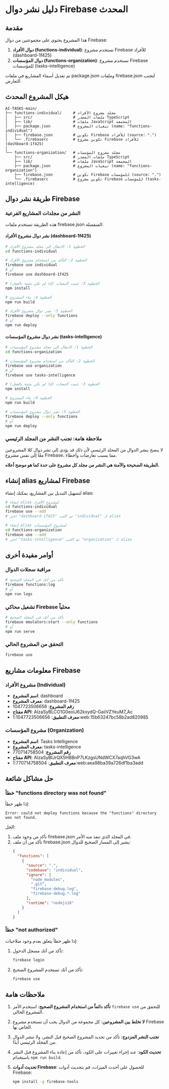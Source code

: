 # دليل نشر دوال Firebase المحدث

## مقدمة

هذا المشروع يحتوي على مجموعتين من دوال Firebase:
1. **دوال الأفراد (functions-individual)**: تستخدم مشروع Firebase للأفراد (dashboard-1f425)
2. **دوال المؤسسات (functions-organization)**: تستخدم مشروع Firebase للمؤسسات (tasks-intelligence)

تم تعديل أسماء المشاريع في ملفات package.json وملفات firebase.json لتجنب التعارض.

## هيكل المشروع المحدث

```
AI-TASKS-main/
├── functions-individual/     # مجلد مشروع الأفراد
│   ├── src/                  # ملفات المصدر TypeScript
│   ├── lib/                  # ملفات JavaScript المجمعة
│   ├── package.json          # تبعيات المشروع (name: "functions-individual")
│   ├── firebase.json         # تكوين Firebase للأفراد (source: ".")
│   └── .firebaserc           # تكوين مشروع Firebase للأفراد (dashboard-1f425)
│
└── functions-organization/   # مجلد مشروع المؤسسات
    ├── src/                  # ملفات المصدر TypeScript
    ├── lib/                  # ملفات JavaScript المجمعة
    ├── package.json          # تبعيات المشروع (name: "functions-organization")
    ├── firebase.json         # تكوين Firebase للمؤسسات (source: ".")
    └── .firebaserc           # تكوين مشروع Firebase للمؤسسات (tasks-intelligence)
```

## طريقة نشر دوال Firebase

### النشر من مجلدات المشاريع الفرعية

هذه الطريقة تستخدم ملفات firebase.json المنفصلة:

#### نشر دوال مشروع الأفراد (dashboard-1f425)

```bash
# الخطوة 1: الانتقال إلى مجلد مشروع الأفراد
cd functions-individual

# الخطوة 2: التأكد من استخدام مشروع الأفراد
firebase use individual
# أو
firebase use dashboard-1f425

# الخطوة 3: تثبيت التبعيات (إذا لم تكن مثبتة بالفعل)
npm install

# الخطوة 4: بناء المشروع
npm run build

# الخطوة 5: نشر دوال مشروع الأفراد
firebase deploy --only functions
# أو
npm run deploy
```

#### نشر دوال مشروع المؤسسات (tasks-intelligence)

```bash
# الخطوة 1: الانتقال إلى مجلد مشروع المؤسسات
cd functions-organization

# الخطوة 2: التأكد من استخدام مشروع المؤسسات
firebase use organization
# أو
firebase use tasks-intelligence

# الخطوة 3: تثبيت التبعيات (إذا لم تكن مثبتة بالفعل)
npm install

# الخطوة 4: بناء المشروع
npm run build

# الخطوة 5: نشر دوال مشروع المؤسسات
firebase deploy --only functions
# أو
npm run deploy
```

### ملاحظة هامة: تجنب النشر من المجلد الرئيسي

لا ينصح بنشر الدوال من المجلد الرئيسي لأن ذلك قد يؤدي إلى نشر دوال كلا المشروعين معًا إلى نفس مشروع Firebase، مما يسبب تعارضات وأخطاء.

**الطريقة الصحيحة والآمنة هي النشر من مجلد كل مشروع على حدة كما هو موضح أعلاه.**

## إنشاء alias لمشاريع Firebase

لتسهيل التبديل بين المشاريع، يمكنك إنشاء alias:

```bash
# إنشاء alias لمشروع الأفراد
cd functions-individual
firebase use --add
# اختر "dashboard-1f425" ثم اكتب "individual" كـ alias

# إنشاء alias لمشروع المؤسسات
cd functions-organization
firebase use --add
# اختر "tasks-intelligence" ثم اكتب "organization" كـ alias
```

## أوامر مفيدة أخرى

### مراقبة سجلات الدوال

```bash
# تأكد من أنك في المجلد الصحيح
firebase functions:log
# أو
npm run logs
```

### تشغيل محاكي Firebase محلياً

```bash
# تأكد من أنك في المجلد الصحيح
firebase emulators:start --only functions
# أو
npm run serve
```

### التحقق من المشروع الحالي

```bash
firebase use
```

## معلومات مشاريع Firebase

### مشروع الأفراد (Individual)
- **اسم المشروع**: dashboard
- **معرف المشروع**: dashboard-1f425
- **رقم المشروع**: 1047723506656
- **مفتاح API**: AIzaSyBLCO1G0eoIJ62kxydQ-GaiiVZYeuM7_Ac
- **معرف التطبيق**: 1:1047723506656:web:15b63247bc58b2ad820985

### مشروع المؤسسات (Organization)
- **اسم المشروع**: Tasks Intelligence
- **معرف المشروع**: tasks-intelligence
- **رقم المشروع**: 770714758504
- **مفتاح API**: AIzaSyBIJrQX5HBBnP7LKzgsUNdWCX7aqhVG3wA
- **معرف التطبيق**: 1:770714758504:web:aea98ba39a726df1ba3add

## حل مشاكل شائعة

### خطأ "functions directory was not found"

إذا ظهر خطأ:
```
Error: could not deploy functions because the "functions" directory was not found.
```

الحل:
1. تأكد من وجود ملف firebase.json في المجلد الذي تنفذ منه الأمر.
2. تأكد من أن ملف firebase.json يشير إلى المسار الصحيح للدوال:
   ```json
   {
     "functions": [
       {
         "source": ".",
         "codebase": "individual",
         "ignore": [
           "node_modules",
           ".git",
           "firebase-debug.log",
           "firebase-debug.*.log"
         ],
         "runtime": "nodejs18"
       }
     ]
   }
   ```

### خطأ "not authorized"

إذا ظهر خطأ يتعلق بعدم وجود صلاحيات:
1. تأكد من أنك مسجل الدخول:
   ```bash
   firebase login
   ```
2. تأكد من أنك تستخدم المشروع الصحيح:
   ```bash
   firebase use
   ```

## ملاحظات هامة

1. **تأكد دائماً من استخدام المشروع الصحيح**: استخدم الأمر `firebase use` للتحقق من المشروع الحالي.

2. **لا تخلط بين المشروعين**: كل مجموعة من الدوال يجب أن تستخدم مشروع Firebase الخاص بها.

3. **تجنب النشر المزدوج**: تأكد من تحديد المشروع الصحيح قبل النشر، ولا تنشر الدوال من المجلد الرئيسي أبدًا.

4. **تحديث الكود**: عند إجراء تغييرات على الكود، تأكد من إعادة بناء المشروع قبل النشر باستخدام `npm run build`.

5. **تحديث أدوات Firebase**: للحصول على أحدث الميزات، قم بتحديث أدوات Firebase:
   ```bash
   npm install -g firebase-tools
   ```
